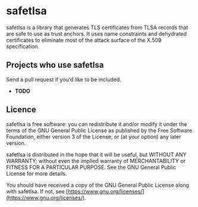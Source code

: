 # safetlsa

safetlsa is a library that generates TLS certificates from TLSA records that are
safe to use as trust anchors.  It uses name constraints and dehydrated
certificates to eliminate most of the attack surface of the X.509
specification.

## Projects who use safetlsa

Send a pull request if you'd like to be included.

* **TODO**

## Licence

safetlsa is free software: you can redistribute it and/or modify
it under the terms of the GNU General Public License as published by
the Free Software Foundation, either version 3 of the License, or
(at your option) any later version.

safetlsa is distributed in the hope that it will be useful,
but WITHOUT ANY WARRANTY; without even the implied warranty of
MERCHANTABILITY or FITNESS FOR A PARTICULAR PURPOSE.  See the
GNU General Public License for more details.

You should have received a copy of the GNU General Public License
along with safetlsa.  If not, see [https://www.gnu.org/licenses/](https://www.gnu.org/licenses/).
